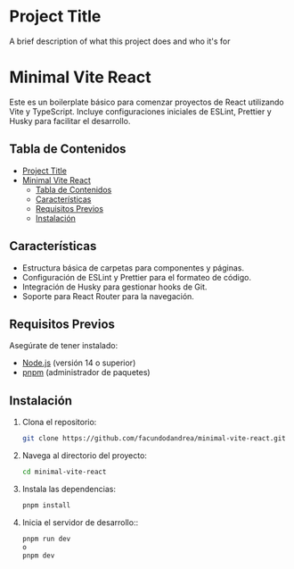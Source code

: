 
# Project Title

A brief description of what this project does and who it's for

# Minimal Vite React

Este es un boilerplate básico para comenzar proyectos de React utilizando Vite y TypeScript. Incluye configuraciones iniciales de ESLint, Prettier y Husky para facilitar el desarrollo.

## Tabla de Contenidos

- [Project Title](#project-title)
- [Minimal Vite React](#minimal-vite-react)
  - [Tabla de Contenidos](#tabla-de-contenidos)
  - [Características](#características)
  - [Requisitos Previos](#requisitos-previos)
  - [Instalación](#instalación)

## Características

- Estructura básica de carpetas para componentes y páginas.
- Configuración de ESLint y Prettier para el formateo de código.
- Integración de Husky para gestionar hooks de Git.
- Soporte para React Router para la navegación.

## Requisitos Previos

Asegúrate de tener instalado:

- [Node.js](https://nodejs.org/) (versión 14 o superior)
- [pnpm](https://pnpm.io/) (administrador de paquetes)

## Instalación

1. Clona el repositorio:

   ```bash
   git clone https://github.com/facundodandrea/minimal-vite-react.git

2. Navega al directorio del proyecto:

   ```bash
   cd minimal-vite-react

3. Instala las dependencias:

   ```bash
   pnpm install

4. Inicia el servidor de desarrollo::

   ```bash
   pnpm run dev
   o
   pnpm dev 
